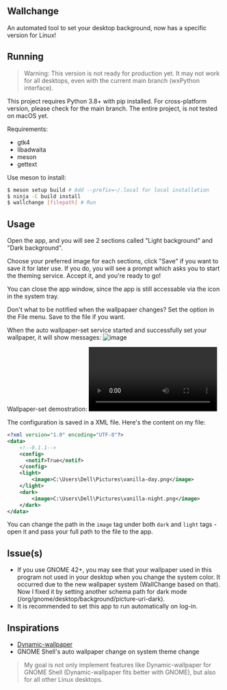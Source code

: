 ## Wallchange
An automated tool to set your desktop background, now has a specific version for Linux!

## Running
> Warning: This version is not ready for production yet. It may not work for all desktops, even with the current main branch (wxPython interface).

This project requires Python 3.8+ with pip installed. For cross-platform version, please check for the main branch.
The entire project, is not tested on macOS yet.

Requirements:
* gtk4
* libadwaita
* meson
* gettext

Use meson to install:
```bash
$ meson setup build # Add --prefix=~/.local for local installation
$ ninja -C build install
$ wallchange [filepath] # Run
```

## Usage
Open the app, and you will see 2 sections called "Light background" and "Dark background".

Choose your preferred image for each sections, click "Save" if you want to save it for later use. If you do, you will see a prompt which asks you to start the theming service. Accept it, and you're ready to go!

You can close the app window, since the app is still accessable via the icon in the system tray.

Don't what to be notified when the wallpapaer changes? Set the option in the File menu. Save to the file if you want.

When the auto wallpaper-set service started and successfully set your wallpaper, it will show messages:
![image](https://user-images.githubusercontent.com/77564176/213847343-3bdabed4-3704-4197-81f8-9df09a72ac02.png)

Wallpaper-set demostration:
![link here](https://user-images.githubusercontent.com/77564176/213848497-3af86855-2e8a-4729-9728-2359acb27a12.webm)

The configuration is saved in a XML file. Here's the content on my file:
```xml
<?xml version="1.0" encoding="UTF-8"?>
<data>
    <!--0.1.1-->
    <config>
	  <notif>True</notif>
    </config>
    <light>
        <image>C:\Users\Dell\Pictures\vanilla-day.png</image>
    </light>
    <dark>
        <image>C:\Users\Dell\Pictures\vanilla-night.png</image>
    </dark>
</data>
```

You can change the path in the ```image``` tag under both ```dark``` and ```light``` tags - open it and pass your full path to the file to the app.

## Issue(s)
* If you use GNOME 42+, you may see that your wallpaper used in this program not used in your desktop when you change the system color. It occurred due to the new wallpaper system (WallChange based on that). Now I fixed it by setting another schema path for dark mode (/org/gnome/desktop/background/picture-uri-dark).
* It is recommended to set this app to run automatically on log-in.

## Inspirations
* [Dynamic-wallpaper](https://github.com/dusansimic/dynamic-wallpaper)
* GNOME Shell's auto wallpaper change on system theme change

> My goal is not only implement features like Dynamic-wallpaper for GNOME Shell (Dynamic-wallpaper fits better with GNOME), but also for all other Linux desktops.